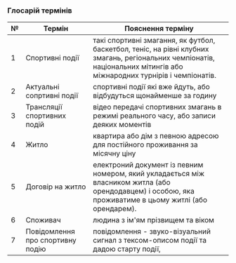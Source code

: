 ### Глосарій термінів

| № | Термін | Пояснення терміну |
|-----------------|-----------------|-----------------|
|1   | Спортивні події    | такі спортивні змагання, як футбол, баскетбол, теніс, на рівні клубних змагань, регіональних чемпіонатів, національних мітингів або міжнародних турнірів і чемпіонатів.  |
| 2   | Актуальні сопртивні події   |спортивні події які вже йдуть, або відбудуться щонайменше за годину  |
| 3   | Трансляції спортивних подій   | відео передачі спортивних змагань в режимі реального часу, або записи деяких моментів    |
| 4   | Житло   | квартира або дім з певною адресою для постійного проживання за місячну ціну   |
| 5   | Договір на житло   | електроний документ із певним номером, який укладається між власником житла (або орендодавцем) і особою, яка проживатиме в цьому житлі (або орендарем).  |
| 6   | Cпоживач   | людина з ім'ям прізвищем та віком  |
| 7   | Повідомлення про спортивну подію   | повідомлення - звуко-візуальний сигнал з тексом-описом події та дадою старту події,  |



